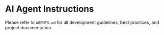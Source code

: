 # AI Agent Instructions

Please refer to `AGENTS.md` for all development guidelines, best practices, and project documentation.
